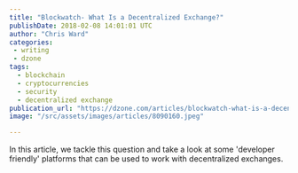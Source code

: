```yaml
---
title: "Blockwatch- What Is a Decentralized Exchange?"
publishDate: 2018-02-08 14:01:01 UTC
author: "Chris Ward"
categories:
 - writing
 - dzone
tags:
  - blockchain
  - cryptocurrencies
  - security
  - decentralized exchange
publication_url: "https://dzone.com/articles/blockwatch-what-is-a-decentralized-exchange"
image: "/src/assets/images/articles/8090160.jpeg"

---
```

In this article, we tackle this question and take a look at some 'developer friendly' platforms that can be used to work with decentralized exchanges.

